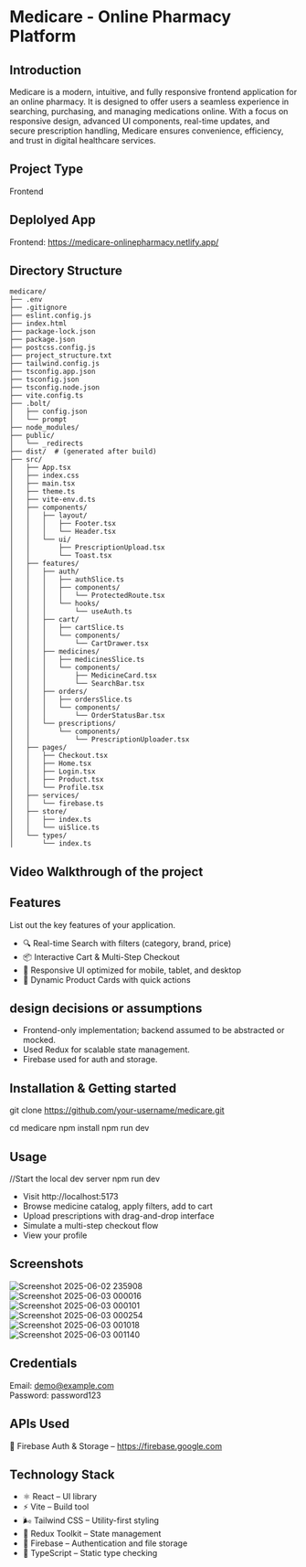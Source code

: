 # Medicare - Online Pharmacy Platform

## Introduction
Medicare is a modern, intuitive, and fully responsive frontend application for an online pharmacy. It is designed to offer users a seamless experience in searching, purchasing, and managing medications online. With a focus on responsive design, advanced UI components, real-time updates, and secure prescription handling, Medicare ensures convenience, efficiency, and trust in digital healthcare services.


## Project Type
Frontend


## Deplolyed App
Frontend: https://medicare-onlinepharmacy.netlify.app/

## Directory Structure

```
medicare/
├── .env
├── .gitignore
├── eslint.config.js
├── index.html
├── package-lock.json
├── package.json
├── postcss.config.js
├── project_structure.txt
├── tailwind.config.js
├── tsconfig.app.json
├── tsconfig.json
├── tsconfig.node.json
├── vite.config.ts
├── .bolt/
│   ├── config.json
│   └── prompt
├── node_modules/
├── public/
│   └── _redirects
├── dist/  # (generated after build)
├── src/
│   ├── App.tsx
│   ├── index.css
│   ├── main.tsx
│   ├── theme.ts
│   ├── vite-env.d.ts
│   ├── components/
│   │   ├── layout/
│   │   │   ├── Footer.tsx
│   │   │   └── Header.tsx
│   │   └── ui/
│   │       ├── PrescriptionUpload.tsx
│   │       └── Toast.tsx
│   ├── features/
│   │   ├── auth/
│   │   │   ├── authSlice.ts
│   │   │   ├── components/
│   │   │   │   └── ProtectedRoute.tsx
│   │   │   └── hooks/
│   │   │       └── useAuth.ts
│   │   ├── cart/
│   │   │   ├── cartSlice.ts
│   │   │   └── components/
│   │   │       └── CartDrawer.tsx
│   │   ├── medicines/
│   │   │   ├── medicinesSlice.ts
│   │   │   └── components/
│   │   │       ├── MedicineCard.tsx
│   │   │       └── SearchBar.tsx
│   │   ├── orders/
│   │   │   ├── ordersSlice.ts
│   │   │   └── components/
│   │   │       └── OrderStatusBar.tsx
│   │   └── prescriptions/
│   │       └── components/
│   │           └── PrescriptionUploader.tsx
│   ├── pages/
│   │   ├── Checkout.tsx
│   │   ├── Home.tsx
│   │   ├── Login.tsx
│   │   ├── Product.tsx
│   │   └── Profile.tsx
│   ├── services/
│   │   └── firebase.ts
│   ├── store/
│   │   ├── index.ts
│   │   └── uiSlice.ts
│   └── types/
│       └── index.ts
```


## Video Walkthrough of the project  


## Features
List out the key features of your application.

- 🔍 Real-time Search with filters (category, brand, price)
- 📦 Interactive Cart & Multi-Step Checkout
- 📱 Responsive UI optimized for mobile, tablet, and desktop
- 🛒 Dynamic Product Cards with quick actions

## design decisions or assumptions
- Frontend-only implementation; backend assumed to be abstracted or mocked.
- Used Redux for scalable state management.
- Firebase used for auth and storage.

## Installation & Getting started

git clone https://github.com/your-username/medicare.git

cd medicare
npm install
npm run dev


## Usage

//Start the local dev server
npm run dev

- Visit http://localhost:5173
- Browse medicine catalog, apply filters, add to cart
- Upload prescriptions with drag-and-drop interface
- Simulate a multi-step checkout flow
- View your profile

## Screenshots
![Screenshot 2025-06-02 235908](https://github.com/user-attachments/assets/7a4054d2-9fa8-483f-b203-ef5c7003f730)  
![Screenshot 2025-06-03 000016](https://github.com/user-attachments/assets/0400b787-c452-42f3-8aed-7d8571867a32)  
![Screenshot 2025-06-03 000101](https://github.com/user-attachments/assets/7a8b30d8-e407-4038-ba42-87d8723bfa57)  
![Screenshot 2025-06-03 000254](https://github.com/user-attachments/assets/5cefe834-dca4-4f65-8516-cf2542af5529)  
![Screenshot 2025-06-03 001018](https://github.com/user-attachments/assets/f29ba658-f2ee-4a78-a3bb-ad297ce24c1b)  
![Screenshot 2025-06-03 001140](https://github.com/user-attachments/assets/ca23d2e3-b9ab-44c0-9545-0c70b8bf15dd)  



## Credentials
Email: demo@example.com  
Password: password123



## APIs Used
🔐 Firebase Auth & Storage – https://firebase.google.com


## Technology Stack

- ⚛️ React – UI library
- ⚡ Vite – Build tool
- 🌬️ Tailwind CSS – Utility-first styling
- 🧠 Redux Toolkit – State management
- 🔐 Firebase – Authentication and file storage
- 🛒 TypeScript – Static type checking

